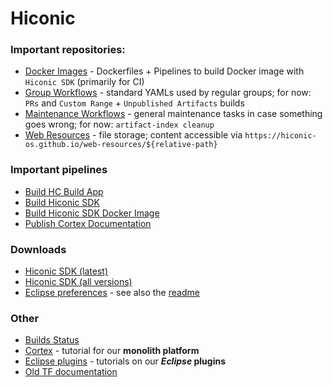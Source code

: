 # Hiconic

### Important repositories:

* [Docker Images](https://github.com/hiconic-os/hiconic.ci.docker) - Dockerfiles + Pipelines to build Docker image with `Hiconic SDK` (primarily for CI)
* [Group Workflows](https://github.com/hiconic-os/hiconic.ci.workflows) - standard YAMLs used by regular groups; for now: `PRs` and `Custom Range` + `Unpublished Artifacts` builds
* [Maintenance Workflows](https://github.com/hiconic-os/hiconic.ci.maintenance) - general maintenance tasks in case something goes wrong; for now: `artifact-index cleanup`
* [Web Resources](https://github.com/hiconic-os/web-resources) - file storage; content accessible via `https://hiconic-os.github.io/web-resources/${relative-path}`

### Important pipelines

* [Build HC Build App](https://github.com/hiconic-os/com.braintribe.devrock.cicd/actions/workflows/hc-build.yaml)
* [Build Hiconic SDK](https://github.com/hiconic-os/tribefire.extension.setup/actions/workflows/hiconic-sdk.yaml)
* [Build Hiconic SDK Docker Image](https://github.com/hiconic-os/hiconic.ci.docker/actions/workflows/hc-sdk.yaml)
* [Publish Cortex Documentation](https://github.com/hiconic-os/tribefire.cortex.documentation/actions/workflows/publish-doc.yaml)

### Downloads
* [Hiconic SDK (latest)](https://api.hiconic-os.org/dowload-latest-artifact-part.php?groupId=tribefire.extension.setup&artifactId=hiconic-sdk&type=zip)
* [Hiconic SDK (all versions)](https://github.com/hiconic-os/maven-repo-dev/packages/2152237)
* [Eclipse preferences](https://hiconic-os.github.io/web-resources/development/eclipse-preferences/hiconic-eclipse-preferences.epf) - see also the [readme](https://github.com/hiconic-os/web-resources/blob/main/development/eclipse-preferences/README.md)

### Other
* [Builds Status](https://github.com/hiconic-os/.github/blob/main/profile/builds-status.md)
* [Cortex](https://docs.hiconic-os.org/tribefire.cortex.documentation/getting-started-doc/overview.html) - tutorial for our **monolith platform**
* [Eclipse plugins](https://eclipse.hiconic-os.org/documentation/com.braintribe.devrock.eclipse/devrock-tutorials/intro.html) - tutorials on our **_Eclipse_ plugins**
* [Old TF documentation](https://documentation.tribefire.com/tribefire.cortex.documentation/concepts-doc/features.html)